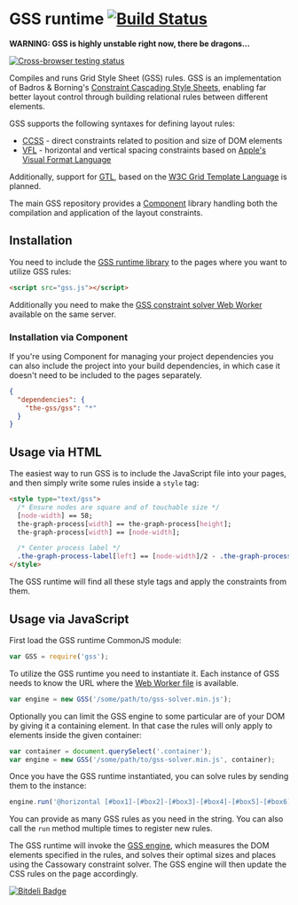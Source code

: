 GSS runtime [![Build Status](https://travis-ci.org/the-gss/gss.png?branch=master)](https://travis-ci.org/the-gss/gss)
===========

**WARNING: GSS is highly unstable right now, there be dragons...**

[![Cross-browser testing status](https://saucelabs.com/browser-matrix/gss-core.svg)](https://saucelabs.com/u/gss-core)

Compiles and runs Grid Style Sheet (GSS) rules. GSS is an implementation of Badros & Borning's [Constraint Cascading Style Sheets](http://www.cs.washington.edu/research/constraints/web/ccss-uwtr.pdf), enabling far better layout control through building relational rules between different elements.

GSS supports the following syntaxes for defining layout rules:

* [CCSS](https://github.com/the-gss/ccss-compiler#readme) - direct constraints related to position and size of DOM elements
* [VFL](https://github.com/the-gss/vfl-compiler#readme) - horizontal and vertical spacing constraints based on [Apple's Visual Format Language](http://developer.apple.com/library/ios/documentation/UserExperience/Conceptual/AutolayoutPG/Articles/formatLanguage.html)

Additionally, support for [GTL](https://github.com/the-gss/gtl-compiler#readme), based on the [W3C Grid Template Language](http://dev.w3.org/csswg/css-template/) is planned.

The main GSS repository provides a [Component](http://component.io/) library handling both the compilation and application of the layout constraints.

## Installation

You need to include the [GSS runtime library](https://raw.github.com/the-gss/gss/gh-pages/browser/gss.js) to the pages where you want to utilize GSS rules:
```html
<script src="gss.js"></script>
```

Additionally you need to make the [GSS constraint solver Web Worker](https://raw.github.com/the-gss/gss/gh-pages/browser/gss-solver.min.js) available on the same server.

### Installation via Component

If you're using Component for managing your project dependencies you can also include the project into your build dependencies, in which case it doesn't need to be included to the pages separately.

```json
{
  "dependencies": {
    "the-gss/gss": "*"
  }
}
```

## Usage via HTML

The easiest way to run GSS is to include the JavaScript file into your pages, and then simply write some rules inside a `style` tag:

```html
<style type="text/gss">
  /* Ensure nodes are square and of touchable size */
  [node-width] == 58;
  the-graph-process[width] == the-graph-process[height];
  the-graph-process[width] == [node-width];

  /* Center process label */
  .the-graph-process-label[left] == [node-width]/2 - .the-graph-process-label[intrinsic-width]/2;
</style>
```

The GSS runtime will find all these style tags and apply the constraints from them.

## Usage via JavaScript

First load the GSS runtime CommonJS module:

```javascript
var GSS = require('gss');
```

To utilize the GSS runtime you need to instantiate it. Each instance of GSS needs to know the URL where the [Web Worker file](https://raw.github.com/the-gss/gss/gh-pages/browser/gss-solver.min.js) is available.

```javascript
var engine = new GSS('/some/path/to/gss-solver.min.js');
```

Optionally you can limit the GSS engine to some particular are of your DOM by giving it a containing element. In that case the rules will only apply to elements inside the given container:

```javascript
var container = document.querySelect('.container');
var engine = new GSS('/some/path/to/gss-solver.min.js', container);
```

Once you have the GSS runtime instantiated, you can solve rules by sending them to the instance:

```javascript
engine.run('@horizontal [#box1]-[#box2]-[#box3]-[#box4]-[#box5]-[#box6];');
```

You can provide as many GSS rules as you need in the string. You can also call the `run` method multiple times to register new rules.

The GSS runtime will invoke the [GSS engine](https://github.com/the-gss/engine), which measures the DOM elements specified in the rules, and solves their optimal sizes and places using the Cassowary constraint solver. The GSS engine will then update the CSS rules on the page accordingly.

[![Bitdeli Badge](https://d2weczhvl823v0.cloudfront.net/the-gss/gss/trend.png)](https://bitdeli.com/free "Bitdeli Badge")
